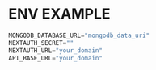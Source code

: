 # ENV EXAMPLE
```js
MONGODB_DATABASE_URL="mongodb_data_uri"
NEXTAUTH_SECRET=""
NEXTAUTH_URL="your_domain"
API_BASE_URL="your_domain"

```

